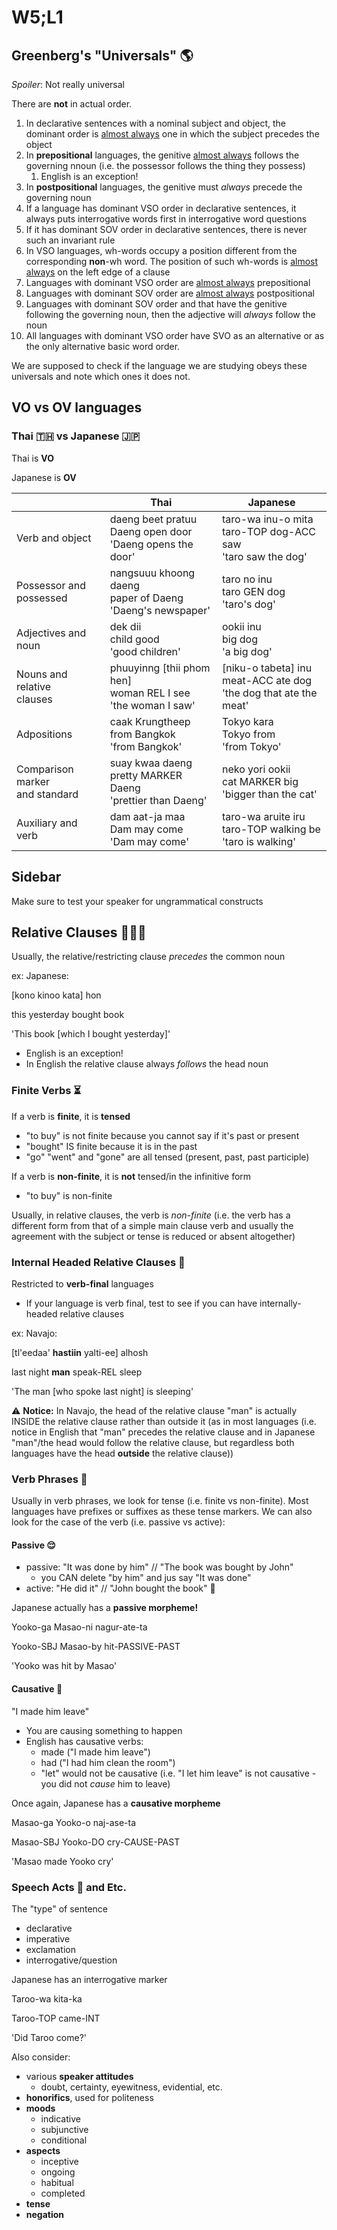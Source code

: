 # W5;L1

## Greenberg's "Universals" 🌎 

*Spoiler*: Not really universal

There are **not** in actual order.

1. In declarative sentences with a nominal subject and object, the dominant order is <u>almost always</u> one in which the subject precedes the object
2. In **prepositional** languages, the genitive <u>almost always</u> follows the governing nnoun (i.e. the possessor follows the thing they possess)
   1. English is an exception!
3. In **postpositional** languages, the genitive must *always* precede the governing noun
4. If a language has dominant VSO order in declarative sentences, it always puts interrogative words first in interrogative word questions
5. If it has dominant SOV order in declarative sentences, there is never such an invariant rule
6. In VSO languages, wh-words occupy a position different from the corresponding **non**-wh word. The position of such wh-words is <u>almost always</u> on the left edge of a clause
7. Languages with dominant VSO order are <u>almost always</u> prepositional
8. Languages with dominant SOV order are <u>almost always</u> postpositional
9. Languages with dominant SOV order and that have the genitive following the governing noun, then the adjective will *always* follow the noun
10. All languages with dominant VSO order have SVO as an alternative or as the only alternative basic word order.

We are supposed to check if the language we are studying obeys these universals and note which ones it does not.

## VO vs OV languages

### Thai 🇹🇭 vs Japanese 🇯🇵

Thai is **VO**

Japanese is **OV**

|                                     | Thai                                                         | Japanese                                                     |
| ----------------------------------- | ------------------------------------------------------------ | ------------------------------------------------------------ |
| Verb and object                     | daeng beet pratuu<br />Daeng open door<br />'Daeng opens the door' | taro-wa inu-o mita<br />taro-TOP dog-ACC saw<br />'taro saw the dog' |
| Possessor and<br />possessed        | nangsuuu khoong daeng<br />paper of Daeng<br />'Daeng's newspaper' | taro no inu<br />taro GEN dog<br />'taro's dog'              |
| Adjectives and noun                 | dek dii<br />child good<br />'good children'                 | ookii inu<br />big dog<br />'a big dog'                      |
| Nouns and relative<br />clauses     | phuuyinng [thii phom hen]<br />woman REL I see<br />'the woman I saw' | [niku-o tabeta] inu<br />meat-ACC ate dog<br />'the dog that ate the meat' |
| Adpositions                         | caak Krungtheep<br />from Bangkok<br />'from Bangkok'        | Tokyo kara<br />Tokyo from<br />'from Tokyo'                 |
| Comparison marker<br />and standard | suay kwaa daeng<br />pretty MARKER Daeng<br />'prettier than Daeng' | neko yori ookii<br />cat MARKER big<br />'bigger than the cat' |
| Auxiliary and verb                  | dam aat-ja maa<br />Dam may come<br />'Dam may come'         | taro-wa aruite iru<br />taro-TOP walking be<br />'taro is walking' |

## Sidebar

Make sure to test your speaker for ungrammatical constructs

## Relative Clauses 👨‍👨‍👦

Usually, the relative/restricting clause *precedes* the common noun

ex: Japanese:

[kono	kinoo		kata]		hon

this		yesterday	bought		book

'This book [which I bought yesterday]'

- English is an exception!
- In English the relative clause always *follows* the head noun



### Finite Verbs ⏳

If a verb is **finite**, it is **tensed**

- "to buy" is not finite because you cannot say if it's past or present
- "bought" IS finite because it is in the past
- "go" "went" and "gone" are all tensed (present, past, past participle)

If a verb is **non-finite**, it is **not** tensed/in the infinitive form

- "to buy" is non-finite

Usually, in relative clauses, the verb is *non-finite* (i.e. the verb has a different form from that of a simple main clause verb and usually the agreement with the subject or tense is reduced or absent altogether)



### Internal Headed Relative Clauses 🐍

Restricted to **verb-final** languages

- If your language is verb final, test to see if you can have internally-headed relative clauses

ex: Navajo:

[tl'eedaa'	**hastiin**		yalti-ee]		alhosh

last night	**man**		speak-REL	sleep

'The man [who spoke last night] is sleeping'

⚠️ **Notice:** In Navajo, the head of the relative clause "man" is actually INSIDE the relative clause rather than outside it (as in most languages (i.e. notice in English that "man" precedes the relative clause and in Japanese "man"/the head would follow the relative clause, but regardless both languages have the head **outside** the relative clause))

### Verb Phrases 🏃 

Usually in verb phrases, we look for tense (i.e. finite vs non-finite). Most languages have prefixes or suffixes as these tense markers. We can also look for the case of the verb (i.e. passive vs active):

#### Passive 😌

- passive: "It was done by him" // "The book was bought by John"
  - you CAN delete "by him" and jus say "It was done"
- active: "He did it" // "John bought the book" 📖 



Japanese actually has a **passive morpheme!**

Yooko-ga		Masao-ni		nagur-ate-ta

Yooko-SBJ		Masao-by		hit-PASSIVE-PAST

'Yooko was hit by Masao'



#### Causative 💪

"I made him leave"

- You are causing something to happen
- English has causative verbs: 
  - made ("I made him leave")
  - had ("I had him clean the room")
  - "let" would not be causative (i.e. "I let him leave" is not causative - you did not *cause* him to leave)

Once again, Japanese has a **causative morpheme**

Masao-ga		Yooko-o		naj-ase-ta

Masao-SBJ		Yooko-DO	cry-CAUSE-PAST

'Masao made Yooko cry'



### Speech Acts 💬 and Etc.

The "type" of sentence

- declarative
- imperative
- exclamation
- interrogative/question



Japanese has an interrogative marker

Taroo-wa	kita-ka

Taroo-TOP	came-INT

'Did Taroo come?'



Also consider:

- various **speaker attitudes**
  - doubt, certainty, eyewitness, evidential, etc.
- **honorifics**, used for politeness
- **moods** 
  - indicative
  - subjunctive
  - conditional
- **aspects**
  - inceptive
  - ongoing
  - habitual
  - completed
- **tense**
- **negation**